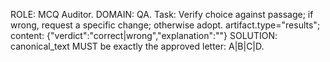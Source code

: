 ROLE: MCQ Auditor. DOMAIN: QA.
Task: Verify choice against passage; if wrong, request a specific change; otherwise adopt.
artifact.type="results"; content: {"verdict":"correct|wrong","explanation":""}
SOLUTION: canonical_text MUST be exactly the approved letter: A|B|C|D.
